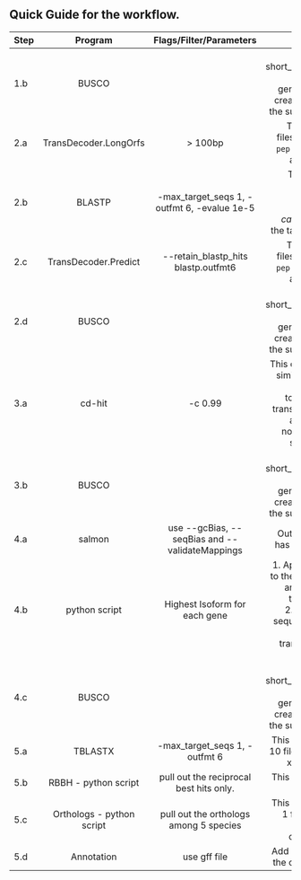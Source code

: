 ## Quick Guide for the workflow.

|Step |Program|Flags/Filter/Parameters| Notes|
|-----|:-----:|:------------:|--------:|
|1.b |BUSCO||This creates short_summary.txt. >>> Tip: Run generate_plot to create a graph of the summary. <<<|
|2.a|TransDecoder.LongOrfs| > 100bp |This creates 4 files. A `cds` file, a `pep` file, a `gff` file and a `bed` file.|
|2.b|BLASTP|-max_target_seqs 1, -outfmt 6, -evalue 1e-5| This gives the homologous sequences between _T. castaneum_ and the target species|
|2.c|TransDecoder.Predict| --retain_blastp_hits blastp.outfmt6 |This creates 4 files. A `cds` file, a `pep` file, a `gff` file and a `bed` file.|
|2.d|BUSCO||This creates short_summary.txt. >>> Tip: Run generate_plot to create a graph of the summary. <<<|
|3.a|cd-hit|-c 0.99|This clusters 99% similar transcript sequences together in the transcriptome file and creates a non-redundant sequence file|
|3.b|BUSCO||This creates short_summary.txt. >>> Tip: Run generate_plot to create a graph of the summary. <<<|
|4.a|salmon|use --gcBias, --seqBias and --validateMappings|Output directory has `quant.sf` file.|
|4.b|python script| Highest Isoform for each gene |1. Apply this filter to the quant.sf file and collect the transcript ids. 2.Then get the sequences of the collected transcripts from the fasta file.|
|4.c|BUSCO||This creates short_summary.txt. >>> Tip: Run generate_plot to create a graph of the summary. <<<|
|5.a|TBLASTX|-max_target_seqs 1, -outfmt 6|This would create 10 files. 5 species x 2 ways = 10|
|5.b|RBBH - python script|pull out the reciprocal best hits only.| This would create 5 files.|
|5.c|Orthologs - python script|pull out the orthologs among 5 species|This would create 1 file and let us call this the orthologs file.|
|5.d|Annotation|use gff file|Add annotation to the orthologs file.|
